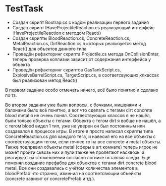 # TestTask

- Создан скрипт Bootrap.cs с кодом реализации первого задания
- Создан скрипт IHaveProjectileReaction.cs реализующий интерфейс IHaveProjectileReaction с методом React()
- Создан скрипты BloodReaction.cs, ConcreteReaction.cs, MetalReaction.cs, DirtReaction.cs в которых реализуется метод React() для объектов данного типа
- Проведён рефакторинг скрипта Projectile.cs метода OnCollisionEnter, теперь проверка коллизии зависит от содержания интерфейса у объекта
- Проведён рефакторинг скриптов GasTankScript.cs, ExplosiveBarrelScript.cs, TargetScript.cs, в соответсвующих клкассах был реализован метод React()

В первом задание особо отмечать ничего, всё было понятно и сделано по тз. 

Во втором задании уже были вопросы, с бочками, мишенями и балонами было всё понятно, а вот что сделать с тегами dirt concrete blood metal я не очень понял.
Соотвествующих классов я не нашёл, были только объекты с тегами. Объекта с тегом dirt я вобще не нашёл, а с тегом blood видел 1 тип, уже не уверен он был постоянным или создавался в процессе игры.
В итоге я просто написал скрипты типа ConcreteReaction.cs для каждого тега, и навесил его на все объекты с соотвествующим тегом, если точнее то на все concrete и metal объекты.
Также подправил объекты metal (сферы в art комнате) теперь игрок не может пройти сквозь них и пули также не пролетают насквозь, а реагируют на столкновении согласно логиике оставляя следы.
Ещё поменял создание префабов для объектов с тегами dirt concrete blood metal. Все они создавались с учётом количества элементов в bloodPrefab что странно, изменил на соответсвющии объейкты (concrete зависит от concretePrefab и тд.).
